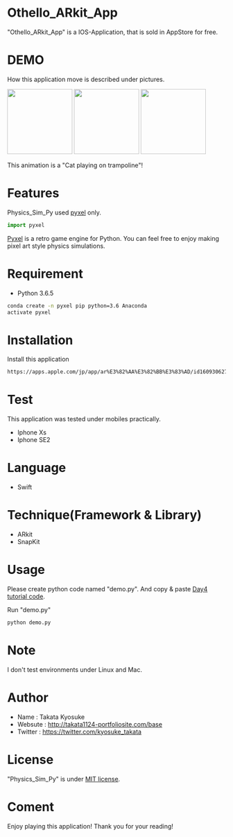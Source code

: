 # Othello_ARkit_App

"Othello_ARkit_App" is a IOS-Application, that is sold in AppStore for free.
 
# DEMO
 
How this application move is described under pictures.

<img src="https://user-images.githubusercontent.com/83679529/155926551-11eac50b-cbd8-425c-ae8d-b66c200c8eeb.PNG" width="150px"> <img src="https://user-images.githubusercontent.com/83679529/155926551-11eac50b-cbd8-425c-ae8d-b66c200c8eeb.PNG" width="150px"> <img src="https://user-images.githubusercontent.com/83679529/155926551-11eac50b-cbd8-425c-ae8d-b66c200c8eeb.PNG" width="150px">

This animation is a "Cat playing on trampoline"!

# Features
 
Physics_Sim_Py used [pyxel](https://github.com/kitao/pyxel) only.
 
```python
import pyxel
```
[Pyxel](https://github.com/kitao/pyxel) is a retro game engine for Python.
You can feel free to enjoy making pixel art style physics simulations.
 
# Requirement

* Python 3.6.5
 
<!-- Environments under [Anaconda for Windows](https://www.anaconda.com/distribution/) is tested. -->
 
```bash
conda create -n pyxel pip python=3.6 Anaconda
activate pyxel
```

# Installation
 
Install this application 
 
```bash
https://apps.apple.com/jp/app/ar%E3%82%AA%E3%82%BB%E3%83%AD/id1609306273
```

# Test

This application was tested under mobiles practically.

* Iphone Xs
* Iphone SE2

# Language

* Swift

# Technique(Framework & Library)

* ARkit
* SnapKit
 
# Usage
 
Please create python code named "demo.py".
And copy &amp; paste [Day4 tutorial code](https://cpp-learning.com/pyxel_physical_sim4/).
 
Run "demo.py"
 
```bash
python demo.py
```

# Note
 
I don't test environments under Linux and Mac.
 
# Author
 
* Name : Takata Kyosuke
* Websute : http://takata1124-portfoliosite.com/base
* Twitter : https://twitter.com/kyosuke_takata
 
# License
 
"Physics_Sim_Py" is under [MIT license](https://en.wikipedia.org/wiki/MIT_License).

# Coment
 
Enjoy playing this application! Thank you for your reading!
